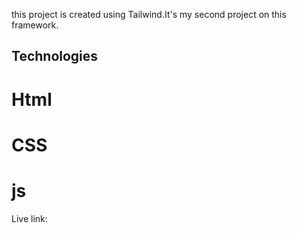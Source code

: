 this project is created using Tailwind.It's my second project on this framework.

## Technologies
# Html
# CSS
# js
Live link:
